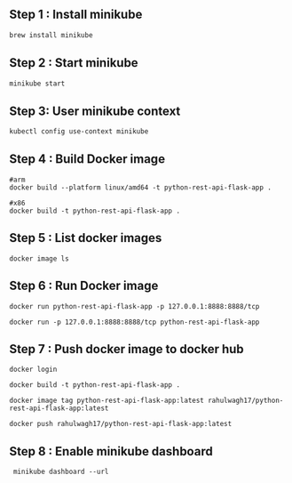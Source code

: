 ## Step 1 : Install minikube
```bash
brew install minikube
```

## Step 2 : Start minikube
```bash
minikube start
```

## Step 3: User minikube context
```bash
kubectl config use-context minikube
```

## Step 4 : Build Docker image 
```
#arm
docker build --platform linux/amd64 -t python-rest-api-flask-app .

#x86
docker build -t python-rest-api-flask-app .  
```

## Step 5 : List docker images
```
docker image ls
```

## Step 6 : Run Docker image
``` 
docker run python-rest-api-flask-app -p 127.0.0.1:8888:8888/tcp

docker run -p 127.0.0.1:8888:8888/tcp python-rest-api-flask-app 

```

## Step 7 : Push docker image to docker hub 

```
docker login 

docker build -t python-rest-api-flask-app .

docker image tag python-rest-api-flask-app:latest rahulwagh17/python-rest-api-flask-app:latest

docker push rahulwagh17/python-rest-api-flask-app:latest 
```

## Step 8 : Enable minikube dashboard 
```
 minikube dashboard --url 
```